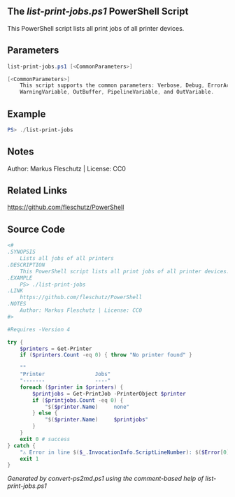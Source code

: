 ## The *list-print-jobs.ps1* PowerShell Script

This PowerShell script lists all print jobs of all printer devices.

## Parameters
```powershell
list-print-jobs.ps1 [<CommonParameters>]

[<CommonParameters>]
    This script supports the common parameters: Verbose, Debug, ErrorAction, ErrorVariable, WarningAction, 
    WarningVariable, OutBuffer, PipelineVariable, and OutVariable.
```

## Example
```powershell
PS> ./list-print-jobs

```

## Notes
Author: Markus Fleschutz | License: CC0

## Related Links
https://github.com/fleschutz/PowerShell

## Source Code
```powershell
<#
.SYNOPSIS
	Lists all jobs of all printers
.DESCRIPTION
	This PowerShell script lists all print jobs of all printer devices.
.EXAMPLE
	PS> ./list-print-jobs
.LINK
	https://github.com/fleschutz/PowerShell
.NOTES
	Author: Markus Fleschutz | License: CC0
#>

#Requires -Version 4

try {
	$printers = Get-Printer
	if ($printers.Count -eq 0) { throw "No printer found" }

	""
	"Printer                Jobs"
	"-------                ----"
	foreach ($printer in $printers) {
		$printjobs = Get-PrintJob -PrinterObject $printer
		if ($printjobs.Count -eq 0) {
			"$($printer.Name)     none"
		} else {
			"$($printer.Name)     $printjobs"
		}
	}
	exit 0 # success
} catch {
	"⚠️ Error in line $($_.InvocationInfo.ScriptLineNumber): $($Error[0])"
	exit 1
}
```

*Generated by convert-ps2md.ps1 using the comment-based help of list-print-jobs.ps1*
